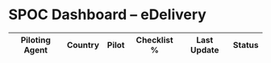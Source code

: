 # SPOC Dashboard – eDelivery

| Piloting Agent | Country | Pilot | Checklist % | Last Update | Status |
|----------------|---------|--------|--------------|-------------|--------|
